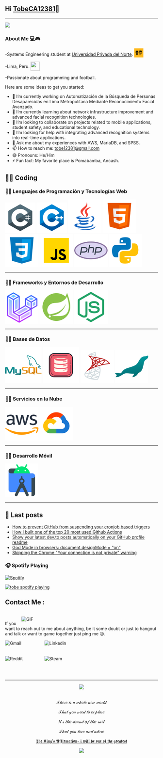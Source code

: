 ## Hi [TobeCA12381][website]👋
---

<img src= "https://media1.tenor.com/m/OyCBoVtkg7YAAAAd/ellen-joe-zzz.gif"> 



### About Me 💻🎮
-Systems Engineering student at [Universidad Privada del Norte][University]. <img src="ICONS/UPN.png" alt="UPN Icon"  width="30" height="30" style="vertical-align:-5px;">

-Lima, Peru. <img src="https://cdn-icons-png.flaticon.com/512/14009/14009756.png" width="30" height="30" style="vertical-align:-9px;" >

-Passionate about programming and football.

Here are some ideas to get you started:

- 🔭 I’m currently working on Automatización de la Búsqueda de Personas Desaparecidas en Lima Metropolitana Mediante Reconocimiento Facial Avanzado.
- 🌱 I’m currently learning about network infrastructure improvement and advanced facial recognition technologies.
- 👯 I’m looking to collaborate on projects related to mobile applications, student safety, and educational technology.
- 🤔 I’m looking for help with integrating advanced recognition systems into real-time applications.
- 💬 Ask me about my experiences with AWS, MariaDB, and SPSS.
- 📫 How to reach me: tobe12381@gmail.com
- 😄 Pronouns: He/Him
- ⚡ Fun fact: My favorite place is Pomabamba, Ancash.


## 👨‍💻 Coding
<!--[![Anurag's GitHub stats](https://github-readme-stats.vercel.app/api?username=TobeCA12381)](https://github.com/anuraghazra/github-readme-stats)-->

### 👨‍💻 Lenguajes de Programación y Tecnologías Web

<!-- Lenguajes de Programación y Tecnologías Web -->
<div style="overflow: auto;">
    <img align="auto" alt="C#" width="100" height="100" src="ICONS/Csharp.png" />
    <img align="auto" alt="C++" width="100" height="100" src="ICONS/C++.png" />
    <img align="auto" alt="JAVA" width="110" height="110" src="ICONS/JAVA.png" />
    <img align="auto" alt="HTML" width="110" height="110" src="ICONS/HTML.png" />
    <img align="auto" alt="CSS" width="110" height="110" src="ICONS/CSS.png" />
    <img align="auto" alt="JS" width="110" height="110" src="ICONS/JS.png" />
    <img align="auto" alt="PHP" width="110" height="110" src="ICONS/PHP.png" />
    <img align="auto" alt="PY" width="110" height="110" src="ICONS/PY.png" />
</div>

---

### 👨‍💻 Frameworks y Entornos de Desarrollo

<!-- Frameworks y Entornos de Desarrollo -->
<div style="overflow: auto;">
    <img align="auto" alt="LARAVEL" width="110" height="110" src="ICONS/LARAVEL.png" />
    <img align="auto" alt="SPRING" width="110" height="110" src="ICONS/SPRING.png" />
    <img align="auto" alt="NODEJS" width="110" height="110" src="ICONS/NODEJS.png" />
</div>

---

### 👨‍💻 Bases de Datos

<!-- Bases de Datos -->
<div style="overflow: auto;">
    <img align="auto" alt="MYSQL" width="120" height="120" src="ICONS/MYSQL.png" />
    <img align="auto" alt="ORACLE" width="120" height="120" src="ICONS/ORACLE.png" />
    <img align="auto" alt="SQLSERVER" width="110" height="110" src="ICONS/SQLSERVER.png" />
    <img align="auto" alt="MARIADB" width="110" height="110" src="ICONS/MARIADB.png" />
</div>

---

### 👨‍💻 Servicios en la Nube
<!-- Servicios en la Nube -->
<div style="overflow: auto;">
    <img align="auto" alt="AWS" width="110" height="110" src="ICONS/AWS.png" />
    <img align="auto" alt="GOCLOUD" width="110" height="110" src="ICONS/GOCLOUD.png" />
</div>

---

### 👨‍💻 Desarrollo Móvil
<!-- Desarrollo Móvil -->
<div style="overflow: auto;">
    <img align="auto" alt="ANDROID" width="110" height="110" src="ICONS/ANDROID.png" />
</div>

---

## 📘 Last posts
<!-- BLOG-POST-LIST:START -->
- [How to prevent GitHub from suspending your cronjob based triggers](https://dev.to/gautamkrishnar/how-to-prevent-github-from-suspending-your-cronjob-based-triggers-knf)
- [How I built one of the top 20 most used Github Actions](https://www.gautamkrishnar.com/how-i-built-one-of-the-top-20-most-used-github-actions/)
- [Show your latest dev.to posts automatically on your GitHub profile readme](https://dev.to/gautamkrishnar/show-your-latest-dev-to-posts-automatically-in-your-github-profile-readme-3nk8)
- [God Mode in browsers: document.designMode = &quot;on&quot;](https://dev.to/gautamkrishnar/god-mode-in-browsers-document-designmode-on-2pmo)
- [Skipping the Chrome &quot;Your connection is not private&quot; warning](https://dev.to/gautamkrishnar/quickbits-1-skipping-the-chrome-your-connection-is-not-private-warning-4kp1)
<!-- BLOG-POST-LIST:END -->


### 🎧 Spotify Playing

[![Spotify](https://spotify-7vutfs96m-tobes-projects-fa1188b3.vercel.app/api/spotify)](https://open.spotify.com/user/Zuko)

[<img src="https://spotify-7vutfs96m-tobes-projects-fa1188b3.vercel.app/api/spotify" alt="tobe spotify playing" width="350" />]()


<!--LINKS-->

## Contact Me :

<p>
 </br>


<img hight="320" width="450" align="right" alt="GIF" src="https://github.com/Xx-Ashutosh-xX/Xx-Ashutosh-xX/blob/master/assets/93195.gif">


If you want to reach out to me about anything, be it some doubt or just to hangout and talk or want to game together just ping me 😉.

<a href="mailto:tobe12381@gmail.com">
 <img align="left" alt="Gmail" width="130" hight="100" src="https://github.com/Xx-Ashutosh-xX/Xx-Ashutosh-xX/blob/master/assets/icons/gmail.png" />
</a>
<a href="https://www.linkedin.com/in/carlosalarconq/">
  <img align="left" alt="Linkedin" width="150" hight="100" src="https://github.com/Xx-Ashutosh-xX/Xx-Ashutosh-xX/blob/master/assets/icons/linkedin.png" />
</br>
</br>
</br>
</a>
<a href="https://www.reddit.com/user/tobe12381/">
  <img align="left" alt=" Reddit" width="130" hight="100" src="https://github.com/Xx-Ashutosh-xX/Xx-Ashutosh-xX/blob/master/assets/icons/reddit.png" />
</a>
<a href="https://steamcommunity.com/profiles/76561198210440389/">
  <img align="left" alt="Steam" width="130" hight="100" src="https://github.com/Xx-Ashutosh-xX/Xx-Ashutosh-xX/blob/master/assets/icons/steam.png" />
</a>
 </p>
</br>
</br>
</br>


 ---

 <div align="center">
<!-- <a href="https://discord.com/users/202740603790819328" > -->

   <img src="https://lanyard.kyrie25.me/api/528278850371715073?waveColor=8B8BFA&waveSpotifyColor=B48EF7&gradient=7E37F9-B48EF7-E568C4&imgStyle=square"  />
</br>
</br>

  <p>𝒯𝒽𝑒𝓇𝑒 𝒾𝓈 𝒶 𝓌𝒽𝑜𝓁𝑒 𝓃𝑒𝓌 𝓌𝑜𝓇𝓁𝒹</p>
  <p>𝒯𝒽𝒶𝓉 𝓎𝑜𝓊 𝓃𝑒𝑒𝒹 𝓉𝑜 𝑒𝓍𝓅𝓁𝑜𝓇𝑒</p>
  <p>𝐼𝓉'𝓈 𝓉𝒽𝑒 𝓈𝑜𝓊𝓃𝒹 𝑜𝒻 𝓉𝒽𝑒 𝓇𝒶𝒾𝓁</p>
<p>𝒯𝒽𝒶𝓉 𝓎𝑜𝓊 𝓁𝑜𝓋𝑒 𝒶𝓃𝒹 𝒶𝒹𝑜𝓇𝑒</p>
<p><a href="https://www.youtube.com/watch?v=y6hk7er4fto">𝕿𝖍𝖊 𝕶𝖎𝖓𝖌'𝖘 𝕬𝖋𝖋𝖎𝖗𝖒𝖆𝖙𝖎𝖔𝖓- 𝖎 𝖜𝖎𝖑𝖑 𝖇𝖊 𝖔𝖓𝖊 𝖔𝖋 𝖙𝖍𝖊 𝖌𝖗𝖊𝖆𝖙𝖊𝖘𝖙 </a><p>
  
</div>

<p align="center" >  
  <a href="https://github.com/anuraghazra/github-readme-stats"> 
<img  src="https://github-readme-stats.vercel.app/api?username=TobeCA12381&&show_icons=true&theme=radical"/>
  </a>
  </p>
  
[website]: https://github.com/TobeCA12381
[University]:https://www.upn.edu.pe/
